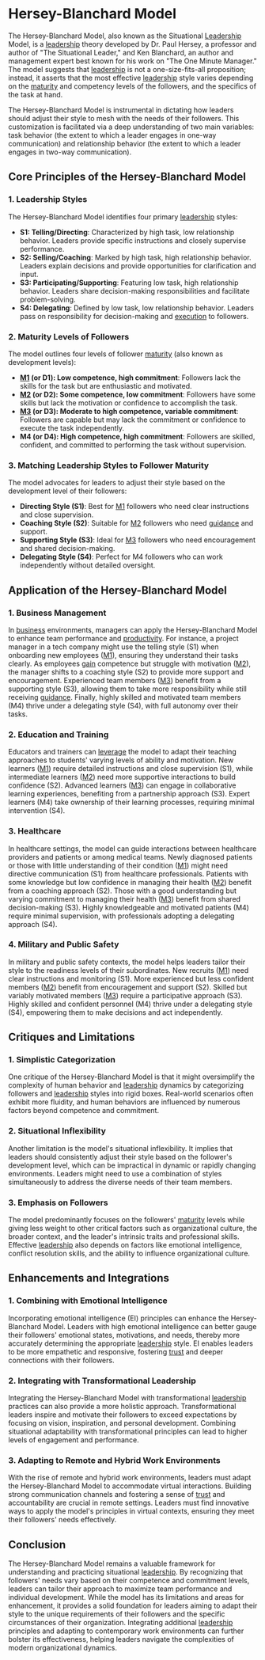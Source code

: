 # Hersey-Blanchard Model

The Hersey-Blanchard Model, also known as the Situational [Leadership](../l/leadership.md) Model, is a [leadership](../l/leadership.md) theory developed by Dr. Paul Hersey, a professor and author of "The Situational Leader," and Ken Blanchard, an author and management expert best known for his work on "The One Minute Manager." The model suggests that [leadership](../l/leadership.md) is not a one-size-fits-all proposition; instead, it asserts that the most effective [leadership](../l/leadership.md) style varies depending on the [maturity](../m/maturity.md) and competency levels of the followers, and the specifics of the task at hand.

The Hersey-Blanchard Model is instrumental in dictating how leaders should adjust their style to mesh with the needs of their followers. This customization is facilitated via a deep understanding of two main variables: task behavior (the extent to which a leader engages in one-way communication) and relationship behavior (the extent to which a leader engages in two-way communication).

## Core Principles of the Hersey-Blanchard Model

### 1. Leadership Styles
The Hersey-Blanchard Model identifies four primary [leadership](../l/leadership.md) styles:
- **S1: Telling/Directing**: Characterized by high task, low relationship behavior. Leaders provide specific instructions and closely supervise performance.
- **S2: Selling/Coaching**: Marked by high task, high relationship behavior. Leaders explain decisions and provide opportunities for clarification and input.
- **S3: Participating/Supporting**: Featuring low task, high relationship behavior. Leaders share decision-making responsibilities and facilitate problem-solving.
- **S4: Delegating**: Defined by low task, low relationship behavior. Leaders pass on responsibility for decision-making and [execution](../e/execution.md) to followers.

### 2. Maturity Levels of Followers
The model outlines four levels of follower [maturity](../m/maturity.md) (also known as development levels):
- **[M1](../m/m1.md) (or D1): Low competence, high commitment**: Followers lack the skills for the task but are enthusiastic and motivated.
- **[M2](../m/m2.md) (or D2): Some competence, low commitment**: Followers have some skills but lack the motivation or confidence to accomplish the task.
- **[M3](../m/m3.md) (or D3): Moderate to high competence, variable commitment**: Followers are capable but may lack the commitment or confidence to execute the task independently.
- **M4 (or D4): High competence, high commitment**: Followers are skilled, confident, and committed to performing the task without supervision.

### 3. Matching Leadership Styles to Follower Maturity
The model advocates for leaders to adjust their style based on the development level of their followers:
- **Directing Style (S1)**: Best for [M1](../m/m1.md) followers who need clear instructions and close supervision.
- **Coaching Style (S2)**: Suitable for [M2](../m/m2.md) followers who need [guidance](../g/guidance.md) and support.
- **Supporting Style (S3)**: Ideal for [M3](../m/m3.md) followers who need encouragement and shared decision-making.
- **Delegating Style (S4)**: Perfect for M4 followers who can work independently without detailed oversight.

## Application of the Hersey-Blanchard Model

### 1. Business Management
In [business](../b/business.md) environments, managers can apply the Hersey-Blanchard Model to enhance team performance and [productivity](../p/productivity.md). For instance, a project manager in a tech company might use the telling style (S1) when onboarding new employees ([M1](../m/m1.md)), ensuring they understand their tasks clearly. As employees [gain](../g/gain.md) competence but struggle with motivation ([M2](../m/m2.md)), the manager shifts to a coaching style (S2) to provide more support and encouragement. Experienced team members ([M3](../m/m3.md)) benefit from a supporting style (S3), allowing them to take more responsibility while still receiving [guidance](../g/guidance.md). Finally, highly skilled and motivated team members (M4) thrive under a delegating style (S4), with full autonomy over their tasks.

### 2. Education and Training
Educators and trainers can [leverage](../l/leverage.md) the model to adapt their teaching approaches to students' varying levels of ability and motivation. New learners ([M1](../m/m1.md)) require detailed instructions and close supervision (S1), while intermediate learners ([M2](../m/m2.md)) need more supportive interactions to build confidence (S2). Advanced learners ([M3](../m/m3.md)) can engage in collaborative learning experiences, benefiting from a partnership approach (S3). Expert learners (M4) take ownership of their learning processes, requiring minimal intervention (S4).

### 3. Healthcare
In healthcare settings, the model can guide interactions between healthcare providers and patients or among medical teams. Newly diagnosed patients or those with little understanding of their condition ([M1](../m/m1.md)) might need directive communication (S1) from healthcare professionals. Patients with some knowledge but low confidence in managing their health ([M2](../m/m2.md)) benefit from a coaching approach (S2). Those with a good understanding but varying commitment to managing their health ([M3](../m/m3.md)) benefit from shared decision-making (S3). Highly knowledgeable and motivated patients (M4) require minimal supervision, with professionals adopting a delegating approach (S4).

### 4. Military and Public Safety
In military and public safety contexts, the model helps leaders tailor their style to the readiness levels of their subordinates. New recruits ([M1](../m/m1.md)) need clear instructions and monitoring (S1). More experienced but less confident members ([M2](../m/m2.md)) benefit from encouragement and support (S2). Skilled but variably motivated members ([M3](../m/m3.md)) require a participative approach (S3). Highly skilled and confident personnel (M4) thrive under a delegating style (S4), empowering them to make decisions and act independently.

## Critiques and Limitations

### 1. Simplistic Categorization
One critique of the Hersey-Blanchard Model is that it might oversimplify the complexity of human behavior and [leadership](../l/leadership.md) dynamics by categorizing followers and [leadership](../l/leadership.md) styles into rigid boxes. Real-world scenarios often exhibit more fluidity, and human behaviors are influenced by numerous factors beyond competence and commitment.

### 2. Situational Inflexibility
Another limitation is the model's situational inflexibility. It implies that leaders should consistently adjust their style based on the follower's development level, which can be impractical in dynamic or rapidly changing environments. Leaders might need to use a combination of styles simultaneously to address the diverse needs of their team members.

### 3. Emphasis on Followers
The model predominantly focuses on the followers' [maturity](../m/maturity.md) levels while giving less weight to other critical factors such as organizational culture, the broader context, and the leader's intrinsic traits and professional skills. Effective [leadership](../l/leadership.md) also depends on factors like emotional intelligence, conflict resolution skills, and the ability to influence organizational culture.

## Enhancements and Integrations

### 1. Combining with Emotional Intelligence
Incorporating emotional intelligence (EI) principles can enhance the Hersey-Blanchard Model. Leaders with high emotional intelligence can better gauge their followers' emotional states, motivations, and needs, thereby more accurately determining the appropriate [leadership](../l/leadership.md) style. EI enables leaders to be more empathetic and responsive, fostering [trust](../t/trust.md) and deeper connections with their followers.

### 2. Integrating with Transformational Leadership
Integrating the Hersey-Blanchard Model with transformational [leadership](../l/leadership.md) practices can also provide a more holistic approach. Transformational leaders inspire and motivate their followers to exceed expectations by focusing on vision, inspiration, and personal development. Combining situational adaptability with transformational principles can lead to higher levels of engagement and performance.

### 3. Adapting to Remote and Hybrid Work Environments
With the rise of remote and hybrid work environments, leaders must adapt the Hersey-Blanchard Model to accommodate virtual interactions. Building strong communication channels and fostering a sense of [trust](../t/trust.md) and accountability are crucial in remote settings. Leaders must find innovative ways to apply the model's principles in virtual contexts, ensuring they meet their followers' needs effectively.

## Conclusion

The Hersey-Blanchard Model remains a valuable framework for understanding and practicing situational [leadership](../l/leadership.md). By recognizing that followers' needs vary based on their competence and commitment levels, leaders can tailor their approach to maximize team performance and individual development. While the model has its limitations and areas for enhancement, it provides a solid foundation for leaders aiming to adapt their style to the unique requirements of their followers and the specific circumstances of their organization. Integrating additional [leadership](../l/leadership.md) principles and adapting to contemporary work environments can further bolster its effectiveness, helping leaders navigate the complexities of modern organizational dynamics.